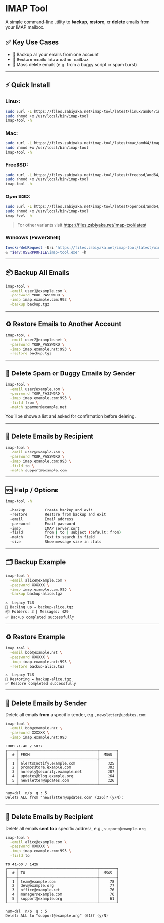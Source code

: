 # IMAP Tool

A simple command-line utility to **backup**, **restore**, or **delete** emails from your IMAP mailbox.

## ✅ Key Use Cases

* 🧳 Backup all your emails from one account
* 🔁 Restore emails into another mailbox
* 🧹 Mass delete emails (e.g. from a buggy script or spam burst)

---

## ⚡ Quick Install

### Linux:

```bash
sudo curl -L https://files.zabiyaka.net/imap-tool/latest/linux/amd64/imap-tool -o /usr/local/bin/imap-tool
sudo chmod +x /usr/local/bin/imap-tool
imap-tool -h
```

### Mac:

```bash
sudo curl -L https://files.zabiyaka.net/imap-tool/latest/mac/amd64/imap-tool -o /usr/local/bin/imap-tool
sudo chmod +x /usr/local/bin/imap-tool
imap-tool -h
```

### FreeBSD:

```bash
sudo curl -L https://files.zabiyaka.net/imap-tool/latest/freebsd/amd64/imap-tool -o /usr/local/bin/imap-tool
sudo chmod +x /usr/local/bin/imap-tool
imap-tool -h
```

### OpenBSD:

```bash
sudo curl -L https://files.zabiyaka.net/imap-tool/latest/openbsd/amd64/imap-tool -o /usr/local/bin/imap-tool
sudo chmod +x /usr/local/bin/imap-tool
imap-tool -h
```

> For other variants visit https://files.zabiyaka.net/imap-tool/latest

### Windows (PowerShell)

```powershell
Invoke-WebRequest -Uri "https://files.zabiyaka.net/imap-tool/latest/windows/amd64/imap-tool.exe" -OutFile "$env:USERPROFILE\imap-tool.exe"
& "$env:USERPROFILE\imap-tool.exe" -h
```

---

## 📦 Backup All Emails

```bash
imap-tool \
  -email user1@example.com \
  -password YOUR_PASSWORD \
  -imap imap.example.com:993 \
  -backup backup.tgz
```

---

## ♻️ Restore Emails to Another Account

```bash
imap-tool \
  -email user2@example.net \
  -password YOUR_PASSWORD \
  -imap imap.example.net:993 \
  -restore backup.tgz
```

---

## 🧹 Delete Spam or Buggy Emails by Sender

```bash
imap-tool \
  -email user@example.com \
  -password YOUR_PASSWORD \
  -imap imap.example.com:993 \
  -field from \
  -match spammer@example.net
```

You’ll be shown a list and asked for confirmation before deleting.

---

## 🧼 Delete Emails by Recipient

```bash
imap-tool \
  -email user@example.com \
  -password YOUR_PASSWORD \
  -imap imap.example.com:993 \
  -field to \
  -match support@example.com
```

---

## 🆘 Help / Options

```bash
imap-tool -h

  -backup         Create backup and exit
  -restore        Restore from backup and exit
  -email          Email address
  -password       Email password
  -imap           IMAP server:port
  -field          from | to | subject (default: from)
  -match          Text to search in field
  -size           Show message size in stats
```

---

## 🗂 Backup Example

```bash
imap-tool \
  -email alice@example.com \
  -password XXXXXX \
  -imap imap.example.com:993 \
  -backup backup-alice.tgz
```

```
⚠️  Legacy TLS
🔄 Backing up → backup-alice.tgz
📦 Folders: 3 | Messages: 429
✅ Backup completed successfully
```

---

## ♻️ Restore Example

```bash
imap-tool \
  -email bob@example.net \
  -password XXXXXX \
  -imap imap.example.net:993 \
  -restore backup-alice.tgz
```

```
⚠️  Legacy TLS
🔄 Restoring ← backup-alice.tgz
✅ Restore completed successfully
```

---

## 🧹 Delete Emails by Sender

Delete all emails **from** a specific sender, e.g., `newsletter@updates.com`:

```bash
imap-tool \
  -email bob@example.net \
  -password XXXXXX \
  -imap imap.example.net:993
```

```
FROM 21‑40 / 5877
┌────┬────────────────────────────────────┬────────┐
│  # │ FROM                               │  MSGS  │
├────┼────────────────────────────────────┼────────┤
│  1 │ alerts@notify.example.com          │    325 │
│  2 │ promo@store.example.com            │    303 │
│  3 │ noreply@security.example.net       │    287 │
│  4 │ updates@blog.example.org           │    264 │
│  5 │ newsletter@updates.com             │    226 │
└────┴────────────────────────────────────┴────────┘

num=del  n/p  q : 5
Delete ALL from "newsletter@updates.com" (226)? (y/N):
```

---

## 🧹 Delete Emails by Recipient

Delete all emails **sent to** a specific address, e.g., `support@example.org`:

```bash
imap-tool \
  -email alice@example.com \
  -password XXXXXX \
  -imap imap.example.com:993 \
  -field to
```

```
TO 41‑60 / 1426
┌────┬────────────────────────────────────┬────────┐
│  # │ TO                                 │  MSGS  │
├────┼────────────────────────────────────┼────────┤
│  1 │ team@example.com                   │     78 │
│  2 │ dev@example.org                    │     77 │
│  3 │ office@example.net                 │     76 │
│  4 │ manager@example.com                │     76 │
│  5 │ support@example.org                │     61 │
└────┴────────────────────────────────────┴────────┘

num=del  n/p  q : 5
Delete ALL to "support@example.org" (61)? (y/N):
```

